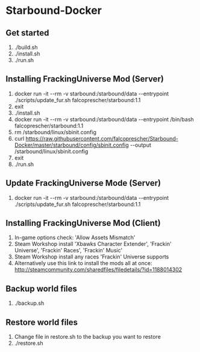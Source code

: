 # Starbound-Docker

## Get started
1. ./build.sh
2. ./install.sh
3. ./run.sh

## Installing FrackingUniverse Mod (Server)
1. docker run -it --rm -v starbound:/starbound/data --entrypoint ./scripts/update_fur.sh falcoprescher/starbound:1.1
2. exit
3. ./install.sh
4. docker run -it --rm -v starbound:/starbound/data --entrypoint /bin/bash falcoprescher/starbound:1.1
5. rm /starbound/linux/sbinit.config
6. curl https://raw.githubusercontent.com/falcoprescher/Starbound-Docker/master/starbound/config/sbinit.config --output /starbound/linux/sbinit.config
7. exit
8. ./run.sh

## Update FrackingUniverse Mode (Server)
1. docker run -it --rm -v starbound:/starbound/data --entrypoint ./scripts/update_fur.sh falcoprescher/starbound:1.1

## Installing FrackingUniverse Mod (Client)
1. In-game options check: 'Allow Assets Mismatch'
2. Steam Workshop install 'Xbawks Character Extender', 'Frackin' Universe', 'Frackin' Races', 'Frackin' Music'
3. Steam Workshop install any races 'Frackin' Universe supports
4. Alternatively use this link to install the mods all at once: http://steamcommunity.com/sharedfiles/filedetails/?id=1188014302

## Backup world files
1. ./backup.sh

## Restore world files
1. Change file in restore.sh to the backup you want to restore
2. ./restore.sh
